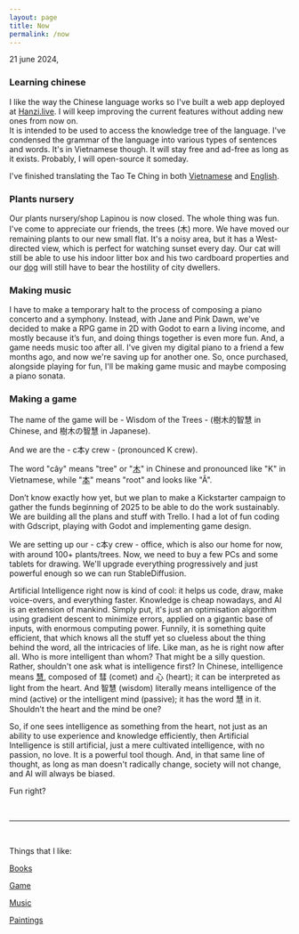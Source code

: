 ```yaml
---
layout: page
title: Now
permalink: /now
---
```


21 june 2024,

### Learning chinese

I like the way the Chinese language works so I've built a web app deployed at [Hanzi.live](https://hanzi.live). I will keep improving the current features without adding new ones from now on.  
It is intended to be used to access the knowledge tree of the language. I've condensed the grammar of the language into various types of sentences and words. It's in Vietnamese though. It will stay free and ad-free as long as it exists. Probably, I will open-source it someday.

I've finished translating the Tao Te Ching in both [Vietnamese](https://hanzi.live/practice/tao_te_ching) and [English](/dao).

### Plants nursery

Our plants nursery/shop Lapinou is now closed. The whole thing was fun. I've come to appreciate our friends, the trees (木) more.
We have moved our remaining plants to our new small flat. It's a noisy area, but it has a West-directed view, which is perfect for watching sunset every day. 
Our cat will still be able to use his indoor litter box and his two cardboard properties and our [dog](/files/painting_dog.jpg) will still have to bear the hostility of city dwellers.

### Making music

I have to make a temporary halt to the process of composing a piano concerto and a symphony. Instead, with Jane and Pink Dawn, we've decided to make a RPG game in 2D with Godot to earn a living income, and mostly because it’s fun, and doing things together is even more fun. And, a game needs music too after all. I've given my digital piano to a friend a few months ago, and now we're saving up for another one. So, once purchased, alongside playing for fun, I'll be making game music and maybe composing a piano sonata.

### Making a game

The name of the game will be - Wisdom of the Trees - (樹木的智慧 in Chinese, and 樹木の智慧 in Japanese).

And we are the - c本y crew - (pronounced K crew).

The word "cây" means "tree" or "[木](https://hanzi.live/hanzi/木)" in Chinese and pronounced like "K" in Vietnamese, while "[本](https://hanzi.live/hanzi/本)" means "root" and looks like "Â".

Don’t know exactly how yet, but we plan to make a Kickstarter campaign to gather the funds beginning of 2025 to be able to do the work sustainably.
We are building all the plans and stuff with Trello. I had a lot of fun coding with Gdscript, playing with Godot and implementing game design.

We are setting up our - c本y crew - office, which is also our home for now, with around 100+ plants/trees.
Now, we need to buy a few PCs and some tablets for drawing.
We'll upgrade everything progressively and just powerful enough so we can run StableDiffusion.

Artificial Intelligence right now is kind of cool: it helps us code, draw, make voice-overs, and everything faster.
Knowledge is cheap nowadays, and AI is an extension of mankind. Simply put, it's just an optimisation algorithm using gradient descent to minimize errors, applied on a gigantic base of inputs, with enormous computing power. Funnily, it is something quite efficient, that which knows all the stuff yet so clueless about the thing behind the word, all the intricacies of life. Like man, as he is right now after all. Who is more intelligent than whom? That might be a silly question. Rather, shouldn't one ask what is intelligence first? In Chinese, intelligence means [慧](https://hanzi.live/hanzi/慧), composed of 彗 (comet) and 心 (heart); it can be interpreted as light from the heart. And 智慧 (wisdom) literally means intelligence of the mind (active) or the intelligent mind (passive); it has the word 慧 in it. Shouldn't the heart and the mind be one?

So, if one sees intelligence as something from the heart, not just as an ability to use experience and knowledge efficiently, then Artificial Intelligence is still artificial, just a mere cultivated intelligence, with no passion, no love. It is a powerful tool though. And, in that same line of thought, as long as man doesn't radically change, society will not change, and AI will always be biased.

Fun right?

<br>
<hr>
<br>

Things that I like:

[Books](/books)

[Game](/game)

[Music](/music)

[Paintings](/paintings)

<br>
<br>